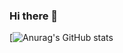 ### Hi there 👋

[![Anurag's GitHub stats](https://github-readme-stats.vercel.app/api?username=phamquochuy98&count_private=true&show_icons=true&theme=radical)
